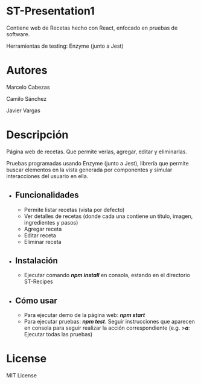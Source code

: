 # ST-Presentation1
Contiene web de Recetas hecho con React, enfocado en pruebas de software.

Herramientas de testing: Enzyme (junto a Jest)

# Autores
Marcelo Cabezas

Camilo Sánchez

Javier Vargas

# Descripción
Página web de recetas. Que permite verlas, agregar, editar y eliminarlas.

Pruebas programadas usando Enzyme (junto a Jest), librería que permite buscar elementos en la vista generada por componentes y simular interacciones del usuario en ella.
  - ## Funcionalidades
    - Permite listar recetas (vista por defecto)
    - Ver detalles de recetas (donde cada una contiene un título, imagen, ingredientes y pasos)
    - Agregar receta
    - Editar receta
    - Eliminar receta
  - ## Instalación
    - Ejecutar comando <em>**npm install**</em> en consola, estando en el directorio ST-Recipes
  - ## Cómo usar
    - Para ejecutar demo de la página web: <em>**npm start**</em>
    - Para ejecutar pruebas: <em>**npm test**</em>. Seguir instrucciones que aparecen en consola para seguir realizar la acción correspondiente (e.g. ><em>**a**</em>: Ejecutar todas las pruebas) 

# License
  MIT License
  
  

